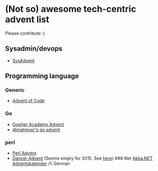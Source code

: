 # (Not so) awesome tech-centric advent list
Please contribute :)
## Sysadmin/devops
* [SysAdvent](http://sysadvent.blogspot.com)
## Programming language
### Generic
* [Advent of Code](http://adventofcode.com/)
### Go
* [Gopher Academy Advent](https://blog.gopheracademy.com/series/advent-2015/)
* [@matreyer's go advent](https://medium.com/@matryer/golang-advent-calendar-day-one-duck-typing-a513aaed544d#.56l4o2ufu)
### perl
* [Perl Advent](http://perladvent.org/)
* [Dancer Advent](http://advent.perldancer.org/) (Seems empty for 2015. See [here](https://github.com/PerlDancer/advent-calendar))
###.Net
[Akka.NET Adventskalender](http://wkinkeldei.blogspot.de/) /!\ German
